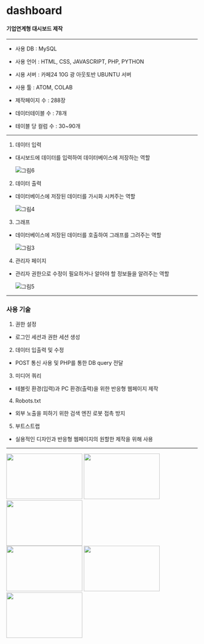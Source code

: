 # dashboard
#### 기업연계형 대시보드 제작

--------------------------------------------------------

- 사용 DB : MySQL
- 사용 언어 : HTML, CSS, JAVASCRIPT, PHP, PYTHON
- 시용 서버 : 카페24 10G 광 아웃토반 UBUNTU 서버
- 사용 툴 : ATOM, COLAB

- 제작페이지 수 : 288장
- 데이터테이블 수 : 78개
- 테이블 당 컬럼 수 : 30~90개

--------------------------------------------------------

1. 데이터 입력 
 - 대시보드에 데이터를 입력하여 데이터베이스에 저장하는 역할
 
    ![그림6](https://user-images.githubusercontent.com/34204786/70123501-2e028f00-16b6-11ea-9a02-616722d7063e.png)


2. 데이터 출력
 - 데이터베이스에 저장된 데이터를 가시화 시켜주는 역할
 
    ![그림4](https://user-images.githubusercontent.com/34204786/70123498-2e028f00-16b6-11ea-9bac-6a016ee3ea25.png)


3. 그래프 
 - 데이터베이스에 저장된 데이터를 호출하여 그래프를 그려주는 역할
 
    ![그림3](https://user-images.githubusercontent.com/34204786/70123495-2b079e80-16b6-11ea-8a77-2a7578a849d1.png)


4. 관리자 페이지 
 -  관리자 권한으로 수정이 필요하거나 알아야 할 정보들을 알려주는 역할
 
    ![그림5](https://user-images.githubusercontent.com/34204786/70123500-2e028f00-16b6-11ea-83d6-502e57556348.png)
    
-------------------------------------------------------------

### 사용 기술 

1. 권한 설정
  - 로그인 세션과 권한 세션 생성

2. 데이터 입출력 및 수정
  - POST 통신 사용 및 PHP를 통한 DB query 전달

3. 미디어 쿼리
  - 테블릿 환경(입력)과 PC 환경(출력)을 위한 반응형 웹페이지 제작

4. Robots.txt
  - 외부 노출을 피하기 위한 검색 엔진 로봇 접촉 방지

5. 부트스트랩
  - 실용적인 디자인과 반응형 웹페이지의 원할한 제작을 위해 사용

---------------------------------------------------------

<div>
 <img width='200' height='120' src="https://user-images.githubusercontent.com/34204786/70123493-293ddb00-16b6-11ea-8c1f-9fa682544af7.png">
 <img width='200' height='120' src="https://user-images.githubusercontent.com/34204786/70123495-2b079e80-16b6-11ea-8a77-2a7578a849d1.png">
 <img width='200' height='120' src="https://user-images.githubusercontent.com/34204786/70123497-2d69f880-16b6-11ea-8a42-ecb9293ceda9.png">
</div>

<div>
 <img width='200' height='120' src="https://user-images.githubusercontent.com/34204786/70123498-2e028f00-16b6-11ea-9bac-6a016ee3ea25.png">
 <img width='200' height='120' src="https://user-images.githubusercontent.com/34204786/70123500-2e028f00-16b6-11ea-83d6-502e57556348.png">
 <img width='200' height='120' src="https://user-images.githubusercontent.com/34204786/70123508-33f87000-16b6-11ea-8b04-fedc7e4d33bf.png">
</div>



